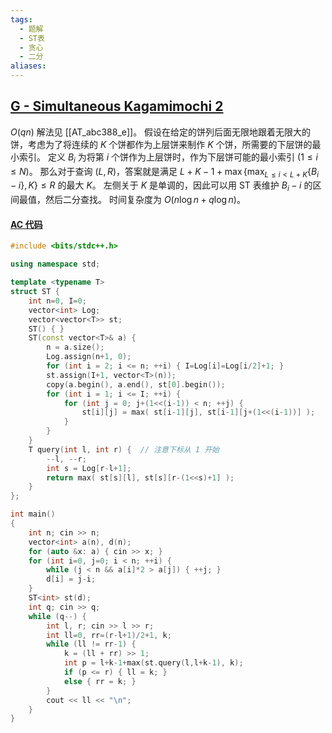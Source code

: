 ```yaml
---
tags:
  - 题解
  - ST表
  - 贪心
  - 二分
aliases:
---
```

## [G - Simultaneous Kagamimochi 2](https://atcoder.jp/contests/abc388/tasks/abc388_g)

$O(qn)$ 解法见 [[AT_abc388_e]]。
假设在给定的饼列后面无限地跟着无限大的饼，考虑为了将连续的 $K$ 个饼都作为上层饼来制作 $K$ 个饼，所需要的下层饼的最小索引。
定义 $B_i$ 为将第 $i$ 个饼作为上层饼时，作为下层饼可能的最小索引 $(1\leq i\leq N)$。
那么对于查询 $(L,R)$，答案就是满足 $\displaystyle L+K-1+\max\left\lbrace\max _ {L\leq i\lt L+K}\lbrace B _ i-i\rbrace,K\right\rbrace\leq R$ 的最大 $K$。
左侧关于 $K$ 是单调的，因此可以用 ST 表维护 $B_i-i$ 的区间最值，然后二分查找。
时间复杂度为 $O(n\log n+q\log n)$。

#### [AC 代码](https://atcoder.jp/contests/abc388/submissions/61619796)

```cpp
#include <bits/stdc++.h>

using namespace std;

template <typename T>
struct ST {
    int n=0, I=0;
    vector<int> Log;
    vector<vector<T>> st;
    ST() { }
    ST(const vector<T>& a) {
        n = a.size();
        Log.assign(n+1, 0);
        for (int i = 2; i <= n; ++i) { I=Log[i]=Log[i/2]+1; }
        st.assign(I+1, vector<T>(n));
        copy(a.begin(), a.end(), st[0].begin());
        for (int i = 1; i <= I; ++i) {
            for (int j = 0; j+(1<<(i-1)) < n; ++j) {
                st[i][j] = max( st[i-1][j], st[i-1][j+(1<<(i-1))] );
            }
        }
    }
    T query(int l, int r) {  // 注意下标从 1 开始
        --l, --r;
        int s = Log[r-l+1];
        return max( st[s][l], st[s][r-(1<<s)+1] );
    }
};

int main()
{
    int n; cin >> n;
    vector<int> a(n), d(n);
    for (auto &x: a) { cin >> x; }
    for (int i=0, j=0; i < n; ++i) {
        while (j < n && a[i]*2 > a[j]) { ++j; }
        d[i] = j-i;
    }
    ST<int> st(d);
    int q; cin >> q;
    while (q--) {
        int l, r; cin >> l >> r;
        int ll=0, rr=(r-l+1)/2+1, k;
        while (ll != rr-1) {
            k = (ll + rr) >> 1;
            int p = l+k-1+max(st.query(l,l+k-1), k);
            if (p <= r) { ll = k; }
            else { rr = k; }
        }
        cout << ll << "\n";
    }
}
```
